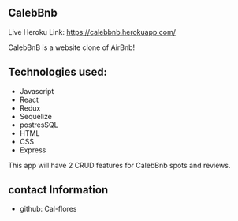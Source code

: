 ## CalebBnb

Live Heroku Link: https://calebbnb.herokuapp.com/

CalebBnB is a website clone of AirBnb!

## Technologies used:
- Javascript
- React
- Redux
- Sequelize
- postresSQL
- HTML
- CSS
- Express

This app will have 2 CRUD features for CalebBnb spots and reviews.

## contact Information

- github: Cal-flores
